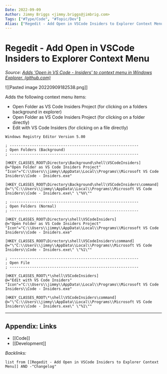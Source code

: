 ```yaml
---
Date: 2022-09-09
Author: Jimmy Briggs <jimmy.briggs@jimbrig.com>
Tags: ["#Type/Code", "#Topic/Dev"]
Alias: ["Regedit - Add Open in VSCode Insiders to Explorer Context Menu"]
---
```


# Regedit - Add Open in VSCode Insiders to Explorer Context Menu

*Source: [Adds 'Open in VS Code - Insiders' to context menu in Windows Explorer. (github.com)](https://gist.github.com/jimbrig/26b0b7788987215b466e36975b07e40c)*

![[Pasted image 20220909182538.png]]

Adds the following context menu items:
- Open Folder as VS Code Insiders Project (for clicking on a folders background in explorer)
- Open Folder as VS Code Insiders Project (for clicking on a folder directly)
- Edit with VS Code Insiders (for clicking on a file directly)

```registry
Windows Registry Editor Version 5.00

; ----------------------------------------------------------
; Open Folders (Background)
; ----------------------------------------------------------

[HKEY_CLASSES_ROOT\Directory\Background\shell\VSCodeInsiders]
@="Open Folder as VS Code Insiders Project"
"Icon"="C:\\Users\\jimmy\\AppData\\Local\\Programs\\Microsoft VS Code Insiders\\Code - Insiders.exe"

[HKEY_CLASSES_ROOT\Directory\Background\shell\VSCodeInsiders\command]
@="\"C:\\Users\\jimmy\\AppData\\Local\\Programs\\Microsoft VS Code Insiders\\Code - Insiders.exe\" \"%V\""

; ----------------------------------------------------------
; Open Folders (Normal)
; ----------------------------------------------------------

[HKEY_CLASSES_ROOT\Directory\shell\VSCodeInsiders]
@="Open Folder as VS Code Insiders Project"
"Icon"="C:\\Users\\jimmy\\AppData\\Local\\Programs\\Microsoft VS Code Insiders\\Code - Insiders.exe"

[HKEY_CLASSES_ROOT\Directory\shell\VSCodeInsiders\command]
@="\"C:\\Users\\jimmy\\AppData\\Local\\Programs\\Microsoft VS Code Insiders\\Code - Insiders.exe\" \"%1\""

; ----------------------------------------------------------
; Open File
; ----------------------------------------------------------

[HKEY_CLASSES_ROOT\*\shell\VSCodeInsiders]
@="Edit with VS Code Insiders"
"Icon"="C:\\Users\\jimmy\\AppData\\Local\\Programs\\Microsoft VS Code Insiders\\Code - Insiders.exe"

[HKEY_CLASSES_ROOT\*\shell\VSCodeInsiders\command]
@="\"C:\\Users\\jimmy\\AppData\\Local\\Programs\\Microsoft VS Code Insiders\\Code - Insiders.exe\" \"%1\""
```


***

## Appendix: Links

- [[Code]]
- [[Development]]

*Backlinks:*

```dataview
list from [[Regedit - Add Open in VSCode Insiders to Explorer Context Menu]] AND -"Changelog"
```